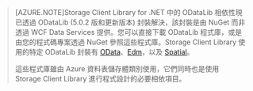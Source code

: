 > [AZURE.NOTE]Storage Client Library for .NET 中的 ODataLib 相依性現已透過 ODataLib (5.0.2 版和更新版本) 封裝解決，該封裝是由 NuGet 而非透過 WCF Data Services 提供。您可以直接下載 ODataLib 程式庫，或是由您的程式碼專案透過 NuGet 參照這些程式庫。Storage Client Library 使用的特定 ODataLib 封裝有 [OData](http://nuget.org/packages/Microsoft.Data.OData/5.0.2)、[Edm](http://nuget.org/packages/Microsoft.Data.Edm/5.0.2)，以及 [Spatial](http://nuget.org/packages/System.Spatial/5.0.2)。
> 
> 這些程式庫雖由 Azure 資料表儲存體類別使用，它們同時也是使用 Storage Client Library 進行程式設計的必要相依項目。

<!---HONumber=July15_HO2-->